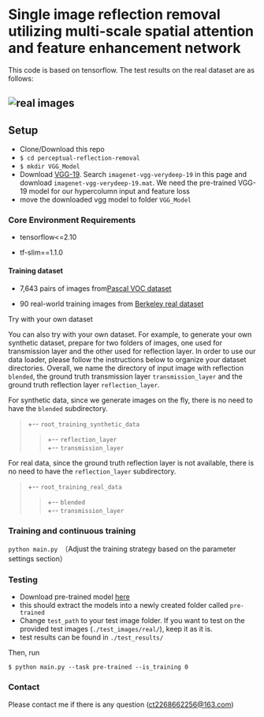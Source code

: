 # Single image reflection removal utilizing multi-scale spatial attention and feature enhancement network

This code is based on tensorflow. The test results on the real dataset are as follows:

## ![real images](https://github.com/knight936/Single-image-reflection-removal/blob/main/test_images/real/test%20images.png)


## Setup

* Clone/Download this repo
* `$ cd perceptual-reflection-removal`
* `$ mkdir VGG_Model`
* Download [VGG-19](http://www.vlfeat.org/matconvnet/pretrained/#downloading-the-pre-trained-models). Search `imagenet-vgg-verydeep-19` in this page and download `imagenet-vgg-verydeep-19.mat`. We need the pre-trained VGG-19 model for our hypercolumn input and feature loss
* move the downloaded vgg model to folder `VGG_Model`

### Core Environment Requirements

* tensorflow<=2.10

* tf-slim==1.1.0 

#### Training dataset

* 7,643 pairs of images from[Pascal VOC dataset](http://host.robots.ox.ac.uk/pascal/VOC/) 

* 90 real-world training images from [Berkeley real dataset](https://github.com/ceciliavision/perceptual-reflection-removal) 

Try with your own dataset

You can also try with your own dataset. For example, to generate your own synthetic dataset, prepare for two folders of images, one used for transmission layer and the other used for reflection layer. In order to use our data loader, please follow the instructions below to organize your dataset directories. Overall, we name the directory of input image with reflection `blended`, the ground truth transmission layer `transmission_layer` and the ground truth reflection layer `reflection_layer`.

For synthetic data, since we generate images on the fly, there is no need to have the `blended` subdirectory.
>+-- `root_training_synthetic_data`<br>
>>+-- `reflection_layer`<br>
>>+-- `transmission_layer`<br>

For real data, since the ground truth reflection layer is not available, there is no need to have the `reflection_layer` subdirectory.
>+-- `root_training_real_data`<br>
>>+-- `blended`<br>
>>+-- `transmission_layer`<br>


### Training and continuous training

`python main.py `（Adjust the training strategy based on the parameter settings section）

###  Testing

* Download pre-trained model [here](https://drive.google.com/file/d/1660b2B_0a5lS7fxRfusMXqqobO2nNJfx/view?usp=drivesdk)
* this should extract the models into a newly created folder called `pre-trained`
* Change `test_path`  to your test image folder. If you want to test on the provided test images (`./test_images/real/`), keep it as it is.
* test results can be found in `./test_results/`

Then, run

`$ python main.py --task pre-trained --is_training 0`


###  Contact

Please contact me if there is any question (ct2268662256@163.com)
